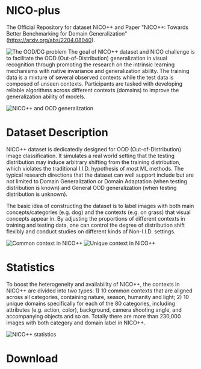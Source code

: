 # NICO-plus
The Official Repository for dataset  NICO++ and Paper "NICO++: Towards Better Benchmarking for Domain Generalization" (https://arxiv.org/abs/2204.08040).

![The OOD/DG problem](https://pic.imgdb.cn/item/62592ff2239250f7c5affdd6.jpg?raw=true "Title")
The goal of NICO++ dataset and NICO challenge is to facilitate the OOD (Out-of-Distribution) generalization in visual recognition through promoting the research on the intrinsic learning mechanisms with native invariance and generalization ability. The training data is a mixture of several observed contexts while the test data is composed of unseen contexts. Participants are tasked with developing reliable algorithms across different contexts (domains) to improve the generalization ability of models.

![NICO++ and OOD generalization](https://pic.imgdb.cn/item/625bc201239250f7c5a9893d.png?raw=true "Title")


# Dataset Description
NICO++ dataset is dedicatedly designed for OOD (Out-of-Distribution) image classification. It simulates a real world setting that the testing distribution may induce arbitrary shifting from the training distribution, which violates the traditional I.I.D. hypothesis of most ML methods. The typical research directions that the dataset can well support include but are not limited to Domain Generalization or Domain Adaptation (when testing distribution is known) and General OOD generalization (when testing distribution is unknown).

The basic idea of constructing the dataset is to label images with both main concepts/categories (e.g. dog) and the contexts (e.g. on grass) that visual concepts appear in. By adjusting the proportions of different contexts in training and testing data, one can control the degree of distribution shift flexibly and conduct studies on different kinds of Non-I.I.D. settings.


![Common context in NICO++](https://pic.imgdb.cn/item/62492a8727f86abb2a917846.png?raw=true "Title")
![Unique context in NICO++](https://pic.imgdb.cn/item/62492a8727f86abb2a91785d.png?raw=true "Title")


# Statistics
To boost the heterogeneity and availability of NICO++, the contexts in NICO++ are divided into two types: 1) 10 common contexts that are aligned across all categories, containing nature, season, humanity and light; 2) 10 unique domains specifically for each of the 80 categories, including attributes (e.g. action, color), background, camera shooting angle, and accompanying objects and so on. Totally there are more than 230,000 images with both category and domain label in NICO++.

![NICO++ statistics](https://pic.imgdb.cn/item/625f9bf9239250f7c573ffa5.jpg?raw=true "Title")

# Download


